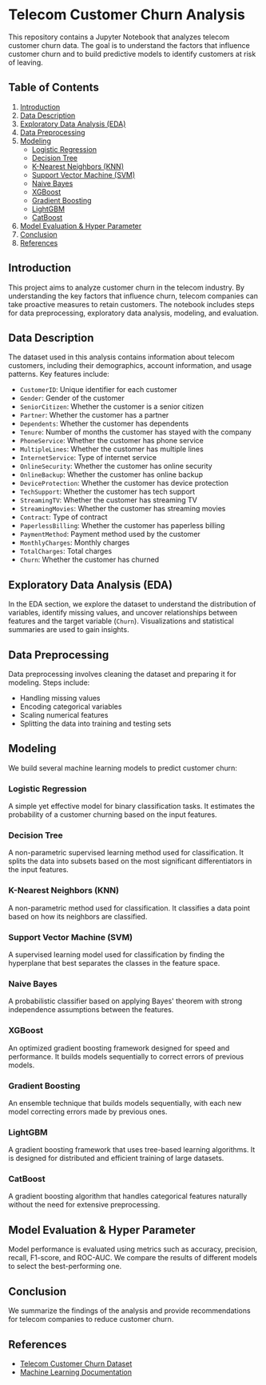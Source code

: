 # Telecom Customer Churn Analysis

This repository contains a Jupyter Notebook that analyzes telecom customer churn data. The goal is to understand the factors that influence customer churn and to build predictive models to identify customers at risk of leaving.

## Table of Contents
1. [Introduction](#introduction)
2. [Data Description](#data-description)
3. [Exploratory Data Analysis (EDA)](#exploratory-data-analysis-eda)
4. [Data Preprocessing](#data-preprocessing)
5. [Modeling](#modeling)
    - [Logistic Regression](#logistic-regression)
    - [Decision Tree](#decision-tree)
    - [K-Nearest Neighbors (KNN)](#k-nearest-neighbors-knn)
    - [Support Vector Machine (SVM)](#support-vector-machine-svm)
    - [Naive Bayes](#naive-bayes)
    - [XGBoost](#xgboost)
    - [Gradient Boosting](#gradient-boosting)
    - [LightGBM](#lightgbm)
    - [CatBoost](#catboost)
6. [Model Evaluation & Hyper Parameter](#model-evaluation-&-Hyper-Parameter)
7. [Conclusion](#conclusion)
8. [References](#references)

## Introduction
This project aims to analyze customer churn in the telecom industry. By understanding the key factors that influence churn, telecom companies can take proactive measures to retain customers. The notebook includes steps for data preprocessing, exploratory data analysis, modeling, and evaluation.

## Data Description
The dataset used in this analysis contains information about telecom customers, including their demographics, account information, and usage patterns. Key features include:

- `CustomerID`: Unique identifier for each customer
- `Gender`: Gender of the customer
- `SeniorCitizen`: Whether the customer is a senior citizen
- `Partner`: Whether the customer has a partner
- `Dependents`: Whether the customer has dependents
- `Tenure`: Number of months the customer has stayed with the company
- `PhoneService`: Whether the customer has phone service
- `MultipleLines`: Whether the customer has multiple lines
- `InternetService`: Type of internet service
- `OnlineSecurity`: Whether the customer has online security
- `OnlineBackup`: Whether the customer has online backup
- `DeviceProtection`: Whether the customer has device protection
- `TechSupport`: Whether the customer has tech support
- `StreamingTV`: Whether the customer has streaming TV
- `StreamingMovies`: Whether the customer has streaming movies
- `Contract`: Type of contract
- `PaperlessBilling`: Whether the customer has paperless billing
- `PaymentMethod`: Payment method used by the customer
- `MonthlyCharges`: Monthly charges
- `TotalCharges`: Total charges
- `Churn`: Whether the customer has churned

## Exploratory Data Analysis (EDA)
In the EDA section, we explore the dataset to understand the distribution of variables, identify missing values, and uncover relationships between features and the target variable (`Churn`). Visualizations and statistical summaries are used to gain insights.

## Data Preprocessing
Data preprocessing involves cleaning the dataset and preparing it for modeling. Steps include:

- Handling missing values
- Encoding categorical variables
- Scaling numerical features
- Splitting the data into training and testing sets

## Modeling
We build several machine learning models to predict customer churn:

### Logistic Regression
A simple yet effective model for binary classification tasks. It estimates the probability of a customer churning based on the input features.

### Decision Tree
A non-parametric supervised learning method used for classification. It splits the data into subsets based on the most significant differentiators in the input features.

### K-Nearest Neighbors (KNN)
A non-parametric method used for classification. It classifies a data point based on how its neighbors are classified.

### Support Vector Machine (SVM)
A supervised learning model used for classification by finding the hyperplane that best separates the classes in the feature space.

### Naive Bayes
A probabilistic classifier based on applying Bayes' theorem with strong independence assumptions between the features.

### XGBoost
An optimized gradient boosting framework designed for speed and performance. It builds models sequentially to correct errors of previous models.

### Gradient Boosting
An ensemble technique that builds models sequentially, with each new model correcting errors made by previous ones.

### LightGBM
A gradient boosting framework that uses tree-based learning algorithms. It is designed for distributed and efficient training of large datasets.

### CatBoost
A gradient boosting algorithm that handles categorical features naturally without the need for extensive preprocessing.

## Model Evaluation & Hyper Parameter
Model performance is evaluated using metrics such as accuracy, precision, recall, F1-score, and ROC-AUC. We compare the results of different models to select the best-performing one.

## Conclusion
We summarize the findings of the analysis and provide recommendations for telecom companies to reduce customer churn.

## References
- [Telecom Customer Churn Dataset](https://www.kaggle.com/blastchar/telco-customer-churn)
- [Machine Learning Documentation](https://scikit-learn.org/stable/user_guide.html)
